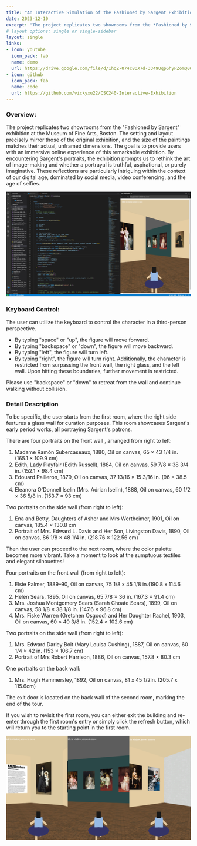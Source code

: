 ```yaml
---
title: "An Interactive Simulation of the Fashioned by Sargent Exhibition"
date: 2023-12-10
excerpt: "The project replicates two showrooms from the *Fashioned by Sargent* exhibition at the Museum of Fine Arts, Boston. The setting and layout precisely mirror those of the original exhibition. The goal is to provide users with an immersive online experience of this remarkable exhibition."
# layout options: single or single-sidebar
layout: single
links:
- icon: youtube
  icon_pack: fab
  name: demo
  url: https://drive.google.com/file/d/1hqZ-074c8OX7d-3349UqpGhyPZomQ061/view?usp=sharing
- icon: github
  icon_pack: fab
  name: code
  url: https://github.com/vickyxu22/CSC240-Interactive-Exhibition
---
```

### Overview:

The project replicates two showrooms from the "Fashioned by Sargent" exhibition at the Museum of Fine Arts, Boston. The setting and layout precisely mirror those of the original exhibition, and the size of the paintings matches their actual, unframed dimensions. The goal is to provide users with an immersive online experience of this remarkable exhibition. By encountering Sargent's portraits, the exhibition prompts us to rethink the art of image-making and whether a portrayal is truthful, aspirational, or purely imaginative. These reflections are particularly intriguing within the context of our digital age, dominated by social media, video conferencing, and the age of selfies.

![Alt Text](preview.jpg)

### Keyboard Control:

The user can utilize the keyboard to control the character in a third-person perspective.

* By typing "space" or "up", the figure will move forward.
* By typing "backspace" or "down", the figure will move backward.
* By typing "left", the figure will turn left.
* By typing "right", the figure will turn right.
Additionally, the character is restricted from surpassing the front wall, the right glass, and the left wall. Upon hitting these boundaries, further movement is restricted.

Please use "backspace" or "down" to retreat from the wall and continue walking without collision.

### Detail Description

To be specific, the user starts from the first room, where the right side features a glass wall for curation purposes. This room showcases Sargent's early period works, all portraying Sargent's patrons.

There are four portraits on the front wall , arranged from right to left:

1. Madame Ramón Subercaseaux, 1880, Oil on canvas, 65 × 43 1/4 in. (165.1 × 109.9 cm)
2. Edith, Lady Playfair (Edith Russell), 1884, Oil on canvas, 59 7/8 × 38 3/4 in. (152.1 × 98.4 cm)
3. Edouard Pailleron, 1879, Oil on canvas, 37 13/16 × 15 3/16 in. (96 × 38.5 cm)
4. Eleanora O'Donnell Iselin (Mrs. Adrian Iselin), 1888, Oil on canvas, 60 1/2 × 36 5/8 in. (153.7 × 93 cm)

Two portraits on the side wall (from right to left):

1. Ena and Betty, Daughters of Asher and Mrs Wertheimer, 1901, Oil on canvas, 185.4 × 130.8 cm
2. Portrait of Mrs. Edward L. Davis and Her Son, Livingston Davis, 1890, Oil on canvas, 86 1/8 × 48 1/4 in. (218.76 × 122.56 cm)

Then the user can proceed to the next room, where the color palette becomes more vibrant. Take a moment to look at the sumptuous textiles and elegant silhouettes!

Four portraits on the front wall (from right to left):

1. Elsie Palmer, 1889–90, Oil on canvas, 75 1/8 x 45 1/8 in.(190.8 x 114.6 cm)
2. Helen Sears, 1895, Oil on canvas, 65 7/8 × 36 in. (167.3 × 91.4 cm)
3. Mrs. Joshua Montgomery Sears (Sarah Choate Sears), 1899, Oil on canvas, 58 1/8 × 38 1/8 in. (147.6 × 96.8 cm)
4. Mrs. Fiske Warren (Gretchen Osgood) and Her Daughter Rachel, 1903, Oil on canvas, 60 × 40 3/8 in. (152.4 × 102.6 cm)

Two portraits on the side wall (from right to left):

1. Mrs. Edward Darley Boit (Mary Louisa Cushing), 1887, Oil on canvas, 60 1/4 × 42 in. (153 × 106.7 cm)
2. Portrait of Mrs Robert Harrison, 1886, Oil on canvas, 157.8 × 80.3 cm

One portraits on the back wall:

1. Mrs. Hugh Hammersley, 1892, Oil on canvas, 81 x 45 1/2in. (205.7 x 115.6cm)

The exit door is located on the back wall of the second room, marking the end of the tour.

If you wish to revisit the first room, you can either exit the building and re-enter through the first room's entry or simply click the refresh button, which will return you to the starting point in the first room.

![Alt Text](detail.jpg)